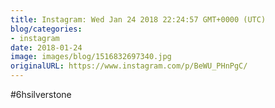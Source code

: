 ```yaml
---
title: Instagram: Wed Jan 24 2018 22:24:57 GMT+0000 (UTC)
blog/categories:
- instagram
date: 2018-01-24
image: images/blog/1516832697340.jpg
originalURL: https://www.instagram.com/p/BeWU_PHnPgC/
---
```


#6hsilverstone
